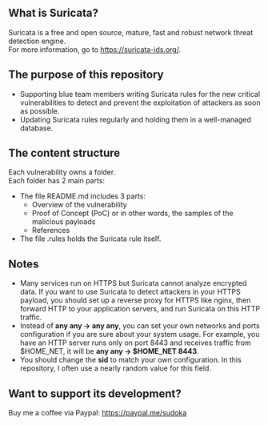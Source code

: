 ## What is Suricata?
Suricata is a free and open source, mature, fast and robust network threat detection engine.  
For more information, go to https://suricata-ids.org/.
## The purpose of this repository
* Supporting blue team members writing Suricata rules for the new critical vulnerabilities to detect and prevent the exploitation of attackers as soon as possible.
* Updating Suricata rules regularly and holding them in a well-managed database.
## The content structure
Each vulnerability owns a folder.  
Each folder has 2 main parts:
* The file README.md includes 3 parts:
  * Overview of the vulnerability
  * Proof of Concept (PoC) or in other words, the samples of the malicious payloads
  * References
* The file .rules holds the Suricata rule itself.
## Notes
* Many services run on HTTPS but Suricata cannot analyze encrypted data. If you want to use Suricata to detect attackers in your HTTPS payload, you should set up a reverse proxy for HTTPS like nginx, then forward HTTP to your application servers, and run Suricata on this HTTP traffic.
* Instead of **any any -> any any**, you can set your own networks and ports configuration if you are sure about your system usage. For example, you have an HTTP server runs only on port 8443 and receives traffic from $HOME_NET, it will be **any any -> $HOME_NET 8443**.
* You should change the **sid** to match your own configuration. In this repository, I often use a nearly random value for this field.
## Want to support its development?
Buy me a coffee via Paypal: https://paypal.me/sudoka
